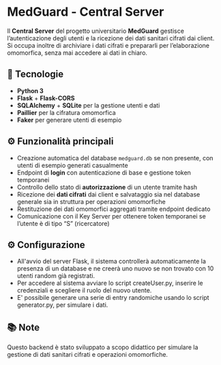 # MedGuard - Central Server

Il **Central Server** del progetto universitario **MedGuard** gestisce l’autenticazione degli utenti e la ricezione dei dati sanitari cifrati dai client.  
Si occupa inoltre di archiviare i dati cifrati e prepararli per l’elaborazione omomorfica, senza mai accedere ai dati in chiaro.

## 🚀 Tecnologie
- **Python 3**
- **Flask** + **Flask-CORS**
- **SQLAlchemy** + **SQLite** per la gestione utenti e dati
- **Paillier** per la cifratura omomorfica
- **Faker** per generare utenti di esempio

## ⚙️ Funzionalità principali
- Creazione automatica del database `medguard.db` se non presente, con utenti di esempio generati casualmente  
- Endpoint di **login** con autenticazione di base e gestione token temporanei  
- Controllo dello stato di **autorizzazione** di un utente tramite hash  
- Ricezione dei **dati cifrati** dai client e salvataggio sia nel database generale sia in struttura per operazioni omomorfiche  
- Restituzione dei dati omomorfici aggregati tramite endpoint dedicato  
- Comunicazione con il Key Server per ottenere token temporanei se l’utente è di tipo “S” (ricercatore)

## ⚙️ Configurazione
- All'avvio del server Flask, il sistema controllerà automaticamente la presenza di un database e ne creerà uno nuovo se non trovato con 10 utenti random già registrati.
- Per accedere al sistema avviare lo script createUser.py, inserire le credenziali e scegliere il ruolo del nuovo utente.
- E' possibile generare una serie di entry randomiche usando lo script generator.py, per simulare i dati.

## 📚 Note
Questo backend è stato sviluppato a scopo didattico per simulare la gestione di dati sanitari cifrati e operazioni omomorfiche.
